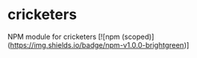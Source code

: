 # cricketers
NPM module for cricketers
[![npm (scoped)]
(https://img.shields.io/badge/npm-v1.0.0-brightgreen)]
